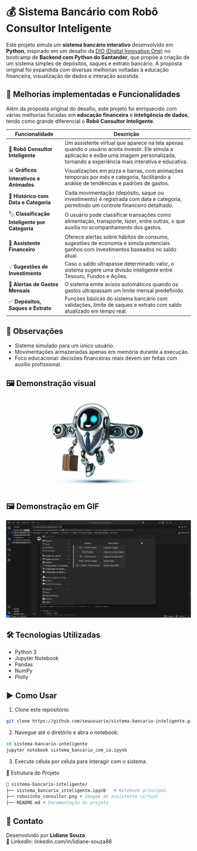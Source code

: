 # 💰 Sistema Bancário com Robô Consultor Inteligente

Este projeto simula um **sistema bancário interativo** desenvolvido em **Python**, inspirado em um desafio da [DIO (Digital Innovation One)](https://www.dio.me/) no bootcamp de **Backend com Python do Santander**, que propõe a criação de um sistema simples de depósitos, saques e extrato bancário. A proposta original foi expandida com diversas melhorias voltadas à educação financeira, visualização de dados e interação assistida.


## 🚀 Melhorias implementadas e Funcionalidades

Além da proposta original do desafio, este projeto foi enriquecido com várias melhorias focadas em **educação financeira** e **inteligência de dados**, tendo como grande diferencial o **Robô Consultor Inteligente**.

| Funcionalidade                      | Descrição |
|------------------------------------|-----------|
| 🤖 **Robô Consultor Inteligente**  | Um assistente virtual que aparece na tela apenas quando o usuário aceita investir. Ele simula a aplicação e exibe uma imagem personalizada, tornando a experiência mais interativa e educativa. |
| 📊 **Gráficos Interativos e Animados** | Visualizações em pizza e barras, com animações temporais por mês e categoria, facilitando a análise de tendências e padrões de gastos. |
| 📅 **Histórico com Data e Categoria** | Cada movimentação (depósito, saque ou investimento) é registrada com data e categoria, permitindo um controle financeiro detalhado. |
| 🏷️ **Classificação Inteligente por Categoria** | O usuário pode classificar transações como alimentação, transporte, lazer, entre outras, o que auxilia no acompanhamento dos gastos. |
| 🧠 **Assistente Financeiro** | Oferece alertas sobre hábitos de consumo, sugestões de economia e simula potenciais ganhos com investimentos baseados no saldo atual. |
| 💡 **Sugestões de Investimento** | Caso o saldo ultrapasse determinado valor, o sistema sugere uma divisão inteligente entre Tesouro, Fundos e Ações. |
| 🚨 **Alertas de Gastos Mensais** | O sistema emite avisos automáticos quando os gastos ultrapassam um limite mensal predefinido. |
| ✅ **Depósitos, Saques e Extrato** | Funções básicas do sistema bancário com validações, limite de saques e extrato com saldo atualizado em tempo real. |


## 📌 Observações
- Sistema simulado para um único usuário.
- Movimentações armazenadas apenas em memória durante a execução.
- Foco educacional: decisões financeiras reais devem ser feitas com auxílio profissional.


## 🖼️ Demonstração visual

<p align="center">
  <img src="robozinho_consultor.png" alt="Robô Consultor Inteligente" width="250" />

## 🖼️ Demonstração em GIF

![Demonstração do Robô Consultor](robozinho_demo.gif)


## 🛠️ Tecnologias Utilizadas

- Python 3
- Jupyter Notebook
- Pandas
- NumPy
- Plotly

## ▶️ Como Usar

1. Clone este repositório:

```bash
git clone https://github.com/seuusuario/sistema-bancario-inteligente.git
```

2. Navegue até o diretório e abra o notebook:

```bash
cd sistema-bancario-inteligente
jupyter notebook sistema_bancario_com_ia.ipynb
```

3. Execute célula por célula para interagir com o sistema.


📂 Estrutura do Projeto

```bash
📁 sistema-bancario-inteligente/
├── sistema_bancario_inteligente.ipynb   # Notebook principal
├── robozinho_consultor.png # Imagem do assistente virtual
├── README.md # Documentação do projeto

```
## 📧 Contato

Desenvolvido por **Lidiane Souza**  
🔗 LinkedIn: linkedin.com/in/lidiane-souza88

